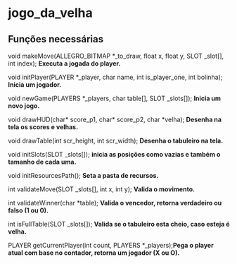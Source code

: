 # jogo_da_velha

## Funções necessárias

void makeMove(ALLEGRO_BITMAP *_to_draw, float x, float y, SLOT _slot[], int index); **Executa a jogada do player.**

void initPlayer(PLAYER *_player, char name, int is_player_one, int bolinha); **Inicia um jogador.**

void newGame(PLAYERS *_players, char table[], SLOT _slots[]); **Inicia um novo jogo.**

void drawHUD(char* score_p1, char* score_p2, char *velha); **Desenha na tela os scores e velhas.**

void drawTable(int scr_height, int scr_width); **Desenha o tabuleiro na tela.**

void initSlots(SLOT _slots[]); **inicia as posições como vazias e também o tamanho de cada uma.**

void initResourcesPath(); **Seta a pasta de recursos.**

int validateMove(SLOT _slots[], int x, int y); **Valida o movimento.**

int validateWinner(char *table); **Valida o vencedor, retorna verdadeiro ou falso (1 ou 0).**

int isFullTable(SLOT _slots[]); **Valida se o tabuleiro esta cheio, caso esteja é velha.**

PLAYER getCurrentPlayer(int count, PLAYERS *_players);**Pega o player atual com base no contador, retorna um jogador (X ou O).**